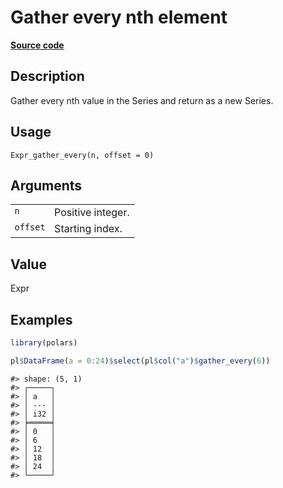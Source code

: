 

# Gather every nth element

[**Source code**](https://github.com/pola-rs/r-polars/tree/main/R/expr__expr.R#L2095)

## Description

Gather every nth value in the Series and return as a new Series.

## Usage

<pre><code class='language-R'>Expr_gather_every(n, offset = 0)
</code></pre>

## Arguments

<table>
<tr>
<td style="white-space: nowrap; font-family: monospace; vertical-align: top">
<code id="Expr_gather_every_:_n">n</code>
</td>
<td>
Positive integer.
</td>
</tr>
<tr>
<td style="white-space: nowrap; font-family: monospace; vertical-align: top">
<code id="Expr_gather_every_:_offset">offset</code>
</td>
<td>
Starting index.
</td>
</tr>
</table>

## Value

Expr

## Examples

``` r
library(polars)

pl$DataFrame(a = 0:24)$select(pl$col("a")$gather_every(6))
```

    #> shape: (5, 1)
    #> ┌─────┐
    #> │ a   │
    #> │ --- │
    #> │ i32 │
    #> ╞═════╡
    #> │ 0   │
    #> │ 6   │
    #> │ 12  │
    #> │ 18  │
    #> │ 24  │
    #> └─────┘
